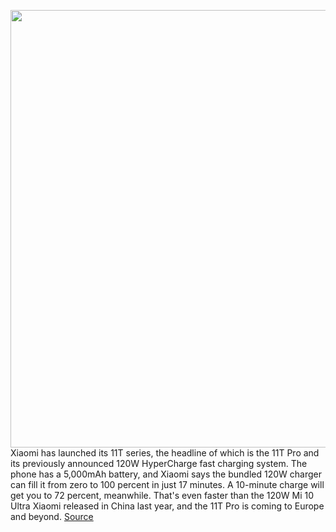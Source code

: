 <img src='https://cdn.vox-cdn.com/thumbor/k6VM8kQ7LoH5YlIYuC6vnQ8Rf4I=/0x0:2040x1360/1200x800/filters:focal(857x517:1183x843)/cdn.vox-cdn.com/uploads/chorus_image/image/69860924/DSCF7771.0.jpg' width='700px' /><br/>
Xiaomi has launched its 11T series, the headline of which is the 11T Pro and its previously announced 120W HyperCharge fast charging system. The phone has a 5,000mAh battery, and Xiaomi says the bundled 120W charger can fill it from zero to 100 percent in just 17 minutes. A 10-minute charge will get you to 72 percent, meanwhile. That's even faster than the 120W Mi 10 Ultra Xiaomi released in China last year, and the 11T Pro is coming to Europe and beyond.
<a href='https://www.theverge.com/2021/9/15/22675191/xiaomi-11t-pro-lite-120-fast-charging-announced-specs-price'> Source <a/>